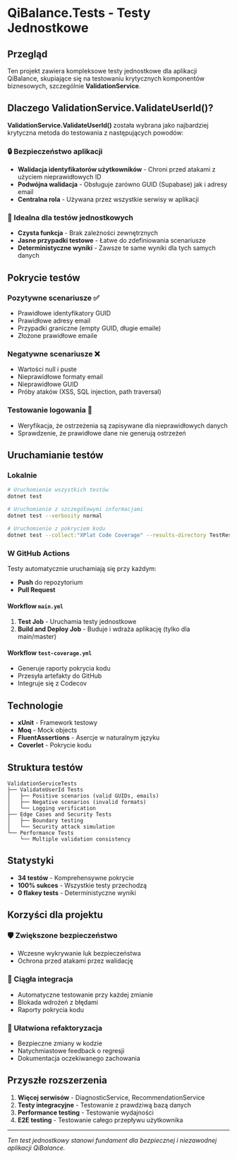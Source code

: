 # QiBalance.Tests - Testy Jednostkowe

## Przegląd

Ten projekt zawiera kompleksowe testy jednostkowe dla aplikacji QiBalance, skupiające się na testowaniu krytycznych komponentów biznesowych, szczególnie **ValidationService**.

## Dlaczego ValidationService.ValidateUserId()?

**ValidationService.ValidateUserId()** została wybrana jako najbardziej krytyczna metoda do testowania z następujących powodów:

### 🔒 Bezpieczeństwo aplikacji
- **Walidacja identyfikatorów użytkowników** - Chroni przed atakami z użyciem nieprawidłowych ID
- **Podwójna walidacja** - Obsługuje zarówno GUID (Supabase) jak i adresy email
- **Centralna rola** - Używana przez wszystkie serwisy w aplikacji

### 🎯 Idealna dla testów jednostkowych
- **Czysta funkcja** - Brak zależności zewnętrznych
- **Jasne przypadki testowe** - Łatwe do zdefiniowania scenariusze
- **Deterministyczne wyniki** - Zawsze te same wyniki dla tych samych danych

## Pokrycie testów

### Pozytywne scenariusze ✅
- Prawidłowe identyfikatory GUID
- Prawidłowe adresy email
- Przypadki graniczne (empty GUID, długie emaile)
- Złożone prawidłowe emaile

### Negatywne scenariusze ❌
- Wartości null i puste
- Nieprawidłowe formaty email
- Nieprawidłowe GUID
- Próby ataków (XSS, SQL injection, path traversal)

### Testowanie logowania 📝
- Weryfikacja, że ostrzeżenia są zapisywane dla nieprawidłowych danych
- Sprawdzenie, że prawidłowe dane nie generują ostrzeżeń

## Uruchamianie testów

### Lokalnie

```bash
# Uruchomienie wszystkich testów
dotnet test

# Uruchomienie z szczegółowymi informacjami
dotnet test --verbosity normal

# Uruchomienie z pokryciem kodu
dotnet test --collect:"XPlat Code Coverage" --results-directory TestResults
```

### W GitHub Actions

Testy automatycznie uruchamiają się przy każdym:
- **Push** do repozytorium
- **Pull Request**

#### Workflow `main.yml`
1. **Test Job** - Uruchamia testy jednostkowe
2. **Build and Deploy Job** - Buduje i wdraża aplikację (tylko dla main/master)

#### Workflow `test-coverage.yml`
- Generuje raporty pokrycia kodu
- Przesyła artefakty do GitHub
- Integruje się z Codecov

## Technologie

- **xUnit** - Framework testowy
- **Moq** - Mock objects
- **FluentAssertions** - Asercje w naturalnym języku
- **Coverlet** - Pokrycie kodu

## Struktura testów

```
ValidationServiceTests
├── ValidateUserId Tests
│   ├── Positive scenarios (valid GUIDs, emails)
│   ├── Negative scenarios (invalid formats)
│   └── Logging verification
├── Edge Cases and Security Tests
│   ├── Boundary testing
│   └── Security attack simulation
└── Performance Tests
    └── Multiple validation consistency
```

## Statystyki

- **34 testów** - Komprehensywne pokrycie
- **100% sukces** - Wszystkie testy przechodzą
- **0 flakey tests** - Deterministyczne wyniki

## Korzyści dla projektu

### 🛡️ Zwiększone bezpieczeństwo
- Wczesne wykrywanie luk bezpieczeństwa
- Ochrona przed atakami przez walidację

### 🚀 Ciągła integracja
- Automatyczne testowanie przy każdej zmianie
- Blokada wdrożeń z błędami
- Raporty pokrycia kodu

### 🔧 Ułatwiona refaktoryzacja
- Bezpieczne zmiany w kodzie
- Natychmiastowe feedback o regresji
- Dokumentacja oczekiwanego zachowania

## Przyszłe rozszerzenia

1. **Więcej serwisów** - DiagnosticService, RecommendationService
2. **Testy integracyjne** - Testowanie z prawdziwą bazą danych
3. **Performance testing** - Testowanie wydajności
4. **E2E testing** - Testowanie całego przepływu użytkownika

---

*Ten test jednostkowy stanowi fundament dla bezpiecznej i niezawodnej aplikacji QiBalance.* 
